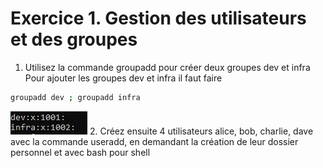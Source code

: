 # Exercice 1. Gestion des utilisateurs et des groupes

1. Utilisez la commande groupadd pour créer deux groupes dev et infra  
Pour ajouter les groupes dev et infra il faut faire  
``` bash
groupadd dev ; groupadd infra 
```  
![ScreenShot](./assetp3/Q1.PNG)
2. Créez ensuite 4 utilisateurs alice, bob, charlie, dave avec la commande useradd, en demandant la
création de leur dossier personnel et avec bash pour shell



